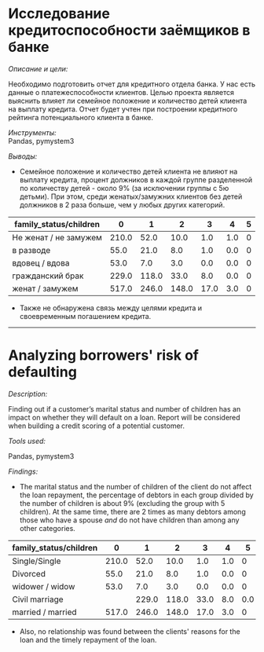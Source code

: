 # Исследование кредитоспособности заёмщиков в банке

*Описание и цели:*  

Необходимо подготовить отчет для кредитного отдела банка. У нас есть данные о платежеспособности клиентов.
Целью проекта является выяснить влияет ли семейное положение и количество детей клиента на выплату кредита. 
Отчет будет учтен при построении кредитного рейтинга потенциального клиента в банке.

*Инструменты:*  
Pandas, pymystem3

*Выводы:*  

- Семейное положение и количество детей клиента не влияют на выплату кредита, процент должников в каждой группе разделенной по количеству детей - около 9% (за исключении группы с 5ю детьми). При этом, среди женатых/замужних клиентов без детей должников в 2 раза больше, чем у любых других категорий. 

|family_status/children|0|1|2|3|4|5|  
|---|---|---|---|---|---|---|
|Не женат / не замужем|210.0|52.0|10.0 |1.0|1.0|0  |
|в разводе | 55.0 |21.0  |  8.0|   1.0 | 0.0|  0   |
|вдовец / вдова   |       53.0   | 7.0  |  3.0 |  0.0 | 0.0|  0|     
|гражданский брак   |     229.0 | 118.0  | 33.0|  8.0 | 0.0 |   0 |   
|женат / замужем   |      517.0  |246.0 | 148.0  |17.0|  3.0  |  0   |

- Также не обнаружена связь между целями кредита и своевременным погашением кредита.
________________________________________________________________________________________________________________________________________

# Analyzing borrowers' risk of defaulting

*Description:*

Finding out if a customer’s marital status and number of children has an impact on whether they will default on a loan. Report will be considered when building a credit scoring of a potential customer.

*Tools used:*

Pandas, pymystem3

*Findings:*

- The marital status and the number of children of the client do not affect the loan repayment, the percentage of debtors in each group divided by the number of children is about 9% (excluding the group with 5 children). At the same time, there are 2 times as many debtors among those who have a spouse *and* do not have children than among any other categories.

|family_status/children|0|1|2|3|4|5|
|---|---|---|---|---|---|---|
|Single/Single|210.0|52.0|10.0 |1.0|1.0|0 |
| Divorced | 55.0 |21.0 | 8.0| 1.0 | 0.0| 0 |
| widower / widow | 53.0 | 7.0 | 3.0 | 0.0 | 0.0| 0|
| Civil marriage | | 229.0 | 118.0 | 33.0| 8.0 | 0.0 | 0 |
| married / married | 517.0 |246.0 | 148.0 |17.0| 3.0 | 0 |

- Also, no relationship was found between the clients' reasons for the loan and the timely repayment of the loan.